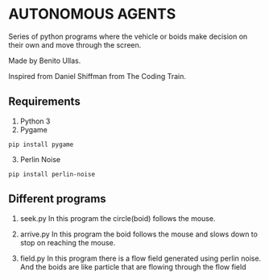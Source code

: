 # AUTONOMOUS AGENTS
Series of python programs where the vehicle or boids make decision on their own and move through the screen.

Made by Benito Ullas.

Inspired from Daniel Shiffman from The Coding Train.

## Requirements
1. Python 3
2. Pygame
```pip
pip install pygame
```
3. Perlin Noise
```pip
pip install perlin-noise
```
## Different programs
1. seek.py
In this program the circle(boid) follows the mouse.

2. arrive.py
In this program the boid follows the mouse and slows down to stop on reaching the mouse.

3. field.py
In this program there is a flow field generated using perlin noise. And the boids are like particle that are flowing through the flow field 
